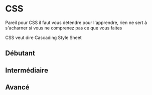 # CSS

Pareil pour CSS il faut vous détendre pour l'apprendre, rien ne sert à s'acharner si vous ne comprenez pas ce que vous faites

CSS veut dire Cascading Style Sheet

## Débutant

## Intermédiaire

## Avancé

